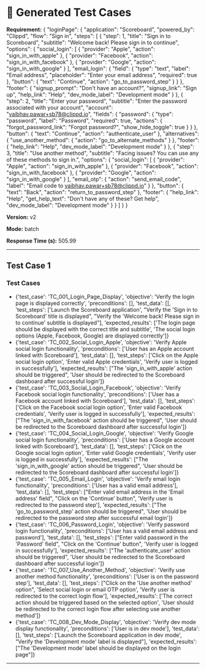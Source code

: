 # 🧪 Generated Test Cases

**Requirement:** {
  "loginPage": {
    "application": "Scoreboard",
    "powered_by": "Clippd",
    "flow": "Sign in",
    "steps": [
      {
        "step": 1,
        "title": "Sign in to Scoreboard",
        "subtitle": "Welcome back! Please sign in to continue",
        "options": {
          "social_login": [
            {
              "provider": "Apple",
              "action": "sign_in_with_apple"
            },
            {
              "provider": "Facebook",
              "action": "sign_in_with_facebook"
            },
            {
              "provider": "Google",
              "action": "sign_in_with_google"
            }
          ],
          "email_login": {
            "field": {
              "type": "text",
              "label": "Email address",
              "placeholder": "Enter your email address",
              "required": true
            },
            "button": {
              "text": "Continue",
              "action": "go_to_password_step"
            }
          }
        },
        "footer": {
          "signup_prompt": "Don't have an account?",
          "signup_link": "Sign up",
          "help_link": "Help",
          "dev_mode_label": "Development mode"
        }
      },
      {
        "step": 2,
        "title": "Enter your password",
        "subtitle": "Enter the password associated with your account",
        "account": "vaibhav.pawar+sb78@clippd.io",
        "fields": {
          "password": {
            "type": "password",
            "label": "Password",
            "required": true,
            "actions": {
              "forgot_password_link": "Forgot password?",
              "show_hide_toggle": true
            }
          }
        },
        "button": {
          "text": "Continue",
          "action": "authenticate_user"
        },
        "alternatives": {
          "use_another_method": {
            "action": "go_to_alternate_methods"
          }
        },
        "footer": {
          "help_link": "Help",
          "dev_mode_label": "Development mode"
        }
      },
      {
        "step": 3,
        "title": "Use another method",
        "subtitle": "Facing issues? You can use any of these methods to sign in.",
        "options": {
          "social_login": [
            {
              "provider": "Apple",
              "action": "sign_in_with_apple"
            },
            {
              "provider": "Facebook",
              "action": "sign_in_with_facebook"
            },
            {
              "provider": "Google",
              "action": "sign_in_with_google"
            }
          ],
          "email_otp": {
            "action": "send_email_code",
            "label": "Email code to vaibhav.pawar+sb78@clippd.io"
          }
        },
        "button": {
          "text": "Back",
          "action": "return_to_password_step"
        },
        "footer": {
          "help_link": "Help",
          "get_help_text": "Don't have any of these? Get help",
          "dev_mode_label": "Development mode"
        }
      }
    ]
  }
}

**Version:** v2

**Mode:** batch

**Response Time (s):** 505.99

---

## Test Case 1

### Test Cases
- {'test_case': 'TC_001_Login_Page_Display', 'objective': 'Verify the login page is displayed correctly', 'preconditions': [], 'test_data': [], 'test_steps': ['Launch the Scoreboard application', "Verify the 'Sign in to Scoreboard' title is displayed", "Verify the 'Welcome back! Please sign in to continue' subtitle is displayed"], 'expected_results': ['The login page should be displayed with the correct title and subtitle', 'The social login options (Apple, Facebook, Google) are displayed correctly']}
- {'test_case': 'TC_002_Social_Login_Apple', 'objective': 'Verify Apple social login functionality', 'preconditions': ['User has an Apple account linked with Scoreboard'], 'test_data': [], 'test_steps': ['Click on the Apple social login option', 'Enter valid Apple credentials', 'Verify user is logged in successfully'], 'expected_results': ["The 'sign_in_with_apple' action should be triggered", 'User should be redirected to the Scoreboard dashboard after successful login']}
- {'test_case': 'TC_003_Social_Login_Facebook', 'objective': 'Verify Facebook social login functionality', 'preconditions': ['User has a Facebook account linked with Scoreboard'], 'test_data': [], 'test_steps': ['Click on the Facebook social login option', 'Enter valid Facebook credentials', 'Verify user is logged in successfully'], 'expected_results': ["The 'sign_in_with_facebook' action should be triggered", 'User should be redirected to the Scoreboard dashboard after successful login']}
- {'test_case': 'TC_004_Social_Login_Google', 'objective': 'Verify Google social login functionality', 'preconditions': ['User has a Google account linked with Scoreboard'], 'test_data': [], 'test_steps': ['Click on the Google social login option', 'Enter valid Google credentials', 'Verify user is logged in successfully'], 'expected_results': ["The 'sign_in_with_google' action should be triggered", 'User should be redirected to the Scoreboard dashboard after successful login']}
- {'test_case': 'TC_005_Email_Login', 'objective': 'Verify email login functionality', 'preconditions': ['User has a valid email address'], 'test_data': [], 'test_steps': ["Enter valid email address in the 'Email address' field", "Click on the 'Continue' button", 'Verify user is redirected to the password step'], 'expected_results': ["The 'go_to_password_step' action should be triggered", 'User should be redirected to the password step after successful email login']}
- {'test_case': 'TC_006_Password_Login', 'objective': 'Verify password login functionality', 'preconditions': ['User has a valid email address and password'], 'test_data': [], 'test_steps': ["Enter valid password in the 'Password' field", "Click on the 'Continue' button", 'Verify user is logged in successfully'], 'expected_results': ["The 'authenticate_user' action should be triggered", 'User should be redirected to the Scoreboard dashboard after successful login']}
- {'test_case': 'TC_007_Use_Another_Method', 'objective': 'Verify use another method functionality', 'preconditions': ['User is on the password step'], 'test_data': [], 'test_steps': ["Click on the 'Use another method' option", 'Select social login or email OTP option', 'Verify user is redirected to the correct login flow'], 'expected_results': ['The correct action should be triggered based on the selected option', 'User should be redirected to the correct login flow after selecting use another method']}
- {'test_case': 'TC_008_Dev_Mode_Display', 'objective': 'Verify dev mode display functionality', 'preconditions': ['User is in dev mode'], 'test_data': [], 'test_steps': ['Launch the Scoreboard application in dev mode', "Verify the 'Development mode' label is displayed"], 'expected_results': ["The 'Development mode' label should be displayed on the login page"]}

---


